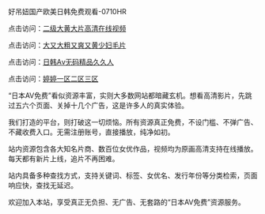 
好吊妞国产欧美日韩免费观看-0710HR

点击访问：<a href="https://heiliaoxqkkct.pages.dev">二级大黄大片高清在线视频</a>

点击访问：<a href="https://heiliaoga6s9v.pages.dev">大又大粗又爽又黄少妇毛片</a>

点击访问：<a href="https://heiliao2dmwwy.pages.dev">日韩Aⅴ无码精品久久人</a>

点击访问：<a href="https://heiliao2dmwwy.pages.dev">婷婷一区二区三区</a>



“日本AV免费”看似资源丰富，实则大多数网站都暗藏玄机。想看高清影片，先跳过五六个页面、关掉十几个广告，这是许多人的真实体验。

我们打造的平台，则打破这一切烦恼。所有资源真正免费，不设门槛、不弹广告、不藏收费入口。无需注册账号，直接播放，纯净如初。

站内资源包含各大知名片商、数百位女优作品，视频均为原画高清支持在线播放。每天都有新片上线，追片不再困难。

站内具备多种查找方式，支持关键词、标签、女优名、发行年份等分类检索，页面响应快，查找无延迟。

欢迎加入本站，享受真正无负担、无广告、无套路的“日本AV免费”资源服务。

<span style="display:none;">[Canonical link]( https://github.com/nlb20250710/riben4520 ）</span>
